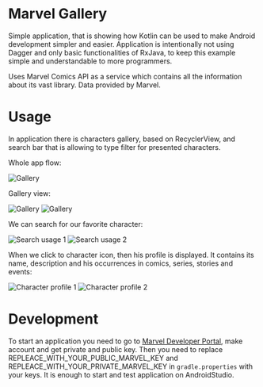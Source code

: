 # Marvel Gallery

Simple application, that is showing how Kotlin can be used to make Android development simpler and easier.
Application is intentionally not using Dagger and only basic functionalities of RxJava, to keep this example simple and understandable to more programmers.

Uses Marvel Comics API as a service which contains all the information about its vast library. Data provided by Marvel.

# Usage

In application there is characters gallery, based on RecyclerView, and search bar that is allowing to type filter for presented characters.

Whole app flow:

![Gallery](files/flow.gif)

Gallery view:

![Gallery](files/m1.png)
![Gallery](files/m0.png)

We can search for our favorite character:

![Search usage 1](files/m4.png)
![Search usage 2](files/m5.png)

When we click to character icon, then his profile is displayed. It contains its name, description and his occurrences in comics, series, stories and events:

![Character profile 1](files/m2.png)
![Character profile 2](files/m3.png)

# Development

To start an application you need to go to [Marvel Developer Portal](https://developer.marvel.com/), make account and get private and public key. Then you need to replace REPLEACE_WITH_YOUR_PUBLIC_MARVEL_KEY and REPLEACE_WITH_YOUR_PRIVATE_MARVEL_KEY in `gradle.properties` with your keys. It is enough to start and test application on AndroidStudio. 